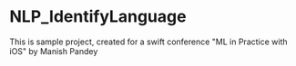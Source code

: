 # NLP_IdentifyLanguage
This is sample project, created for a swift conference "ML in Practice with iOS" by Manish Pandey
